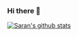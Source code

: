 ### Hi there 👋

[![Saran's github stats](https://github-readme-stats.vercel.app/api?username=saran181&count_private=true&show_icons=true&theme=radical&hide_rank=false)](https://github.com/anuraghazra/github-readme-stats)

